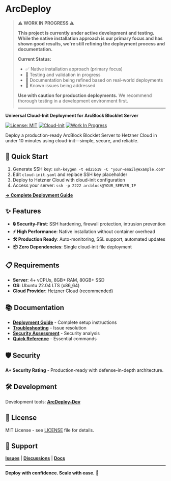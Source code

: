 # ArcDeploy

> **⚠️ WORK IN PROGRESS ⚠️**
> 
> **This project is currently under active development and testing. While the native installation approach is our primary focus and has shown good results, we're still refining the deployment process and documentation.**
> 
> **Current Status:**
> - ✅ Native installation approach (primary focus)
> - 🔄 Testing and validation in progress
> - 📝 Documentation being refined based on real-world deployments
> - 🐛 Known issues being addressed
> 
> **Use with caution for production deployments.** We recommend thorough testing in a development environment first.
> 
> ---

**Universal Cloud-Init Deployment for ArcBlock Blocklet Server**

[![License: MIT](https://img.shields.io/badge/License-MIT-yellow.svg)](https://opensource.org/licenses/MIT)
[![Cloud-Init](https://img.shields.io/badge/Cloud--Init-Compatible-blue.svg)](https://cloud-init.io/)
[![Work In Progress](https://img.shields.io/badge/Status-Work%20In%20Progress-orange.svg)](https://github.com/Pocklabs/ArcDeploy/issues)

Deploy a production-ready ArcBlock Blocklet Server to Hetzner Cloud in under 10 minutes using cloud-init—simple, secure, and reliable.

## 🚀 Quick Start

1. Generate SSH key: `ssh-keygen -t ed25519 -C "your-email@example.com"`
2. Edit `cloud-init.yaml` and replace SSH key placeholder
3. Deploy to Hetzner Cloud with cloud-init configuration
4. Access your server: `ssh -p 2222 arcblock@YOUR_SERVER_IP`

**[→ Complete Deployment Guide](docs/hetzner-deployment-guide.md)**

## ✨ Features

- **🔒 Security-First**: SSH hardening, firewall protection, intrusion prevention
- **⚡ High Performance**: Native installation without container overhead
- **🛠️ Production Ready**: Auto-monitoring, SSL support, automated updates
- **📦 Zero Dependencies**: Single cloud-init file deployment

## 📋 Requirements

- **Server**: 4+ vCPUs, 8GB+ RAM, 80GB+ SSD
- **OS**: Ubuntu 22.04 LTS (x86_64)
- **Cloud Provider**: Hetzner Cloud (recommended)

## 📚 Documentation

- **[Deployment Guide](docs/hetzner-deployment-guide.md)** - Complete setup instructions
- **[Troubleshooting](docs/TROUBLESHOOTING.md)** - Issue resolution
- **[Security Assessment](docs/SECURITY_ASSESSMENT.md)** - Security analysis
- **[Quick Reference](docs/quick-start.md)** - Essential commands

## 🛡️ Security

**A+ Security Rating** - Production-ready with defense-in-depth architecture.

## 🛠️ Development

Development tools: **[ArcDeploy-Dev](https://github.com/Pocklabs/ArcDeploy-Dev)**

## 📄 License

MIT License - see [LICENSE](LICENSE) file for details.

## 💬 Support

**[Issues](https://github.com/Pocklabs/ArcDeploy/issues)** | **[Discussions](https://github.com/Pocklabs/ArcDeploy/discussions)** | **[Docs](docs/)**

---

**Deploy with confidence. Scale with ease.** 🚀